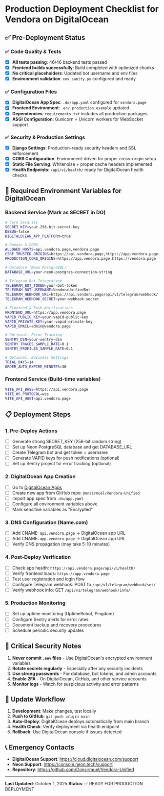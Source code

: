 # Production Deployment Checklist for Vendora on DigitalOcean

## ✅ Pre-Deployment Status

### ✅ Code Quality & Tests
- [x] **All tests passing**: 46/46 backend tests passed
- [x] **Frontend builds successfully**: Build completed with optimized chunks
- [x] **No critical placeholders**: Updated bot username and env files
- [x] **Environment validation**: `env_sanity.py` configured and ready

### ✅ Configuration Files
- [x] **DigitalOcean App Spec**: `.do/app.yaml` configured for `vendora.page`
- [x] **Frontend Environment**: `.env.production.example` updated
- [x] **Dependencies**: `requirements.txt` includes all production packages
- [x] **ASGI Configuration**: Gunicorn + Uvicorn workers for WebSocket support

### ✅ Security & Production Settings
- [x] **Django Settings**: Production-ready security headers and SSL enforcement
- [x] **CORS Configuration**: Environment-driven for proper cross-origin setup  
- [x] **Static File Serving**: Whitenoise + proper cache headers implemented
- [x] **Health Endpoints**: `/api/v1/health/` ready for DigitalOcean health checks

## 🔧 Required Environment Variables for DigitalOcean

### Backend Service (Mark as SECRET in DO)
```bash
# Core Security
SECRET_KEY=your-256-bit-secret-key
DEBUG=false
DIGITALOCEAN_APP_PLATFORM=true

# Domain & CORS
ALLOWED_HOSTS=api.vendora.page,vendora.page
CSRF_TRUSTED_ORIGINS=https://api.vendora.page,https://app.vendora.page
PRODUCTION_CORS_ORIGINS=https://app.vendora.page,https://vendora.page

# Database (Neon PostgreSQL)
DATABASE_URL=your-neon-postgres-connection-string

# Telegram Bot Integration
TELEGRAM_BOT_TOKEN=your-bot-token
TELEGRAM_BOT_USERNAME=VendoraUnifiedBot
TELEGRAM_WEBHOOK_URL=https://api.vendora.page/api/v1/telegram/webhook/
TELEGRAM_WEBHOOK_SECRET=your-webhook-secret

# Frontend & Push Notifications
FRONTEND_URL=https://app.vendora.page
VAPID_PUBLIC_KEY=your-vapid-public-key
VAPID_PRIVATE_KEY=your-vapid-private-key
VAPID_EMAIL=admin@vendora.page

# Optional: Error Tracking
SENTRY_DSN=your-sentry-dsn
SENTRY_TRACES_SAMPLE_RATE=0.1
SENTRY_PROFILES_SAMPLE_RATE=0.1

# Optional: Business Settings
TRIAL_DAYS=14
ORDER_AUTO_EXPIRE_MINUTES=30
```

### Frontend Service (Build-time variables)
```bash
VITE_API_BASE=https://api.vendora.page
VITE_WS_PROTOCOL=wss
VITE_API_HOST=api.vendora.page
```

## 📋 Deployment Steps

### 1. Pre-Deploy Actions
- [ ] Generate strong SECRET_KEY (256-bit random string)
- [ ] Set up Neon PostgreSQL database and get DATABASE_URL
- [ ] Create Telegram bot and get token + username
- [ ] Generate VAPID keys for push notifications (optional)
- [ ] Set up Sentry project for error tracking (optional)

### 2. DigitalOcean App Creation
- [ ] Go to [DigitalOcean Apps](https://cloud.digitalocean.com/apps)
- [ ] Create new app from GitHub repo: `Donsirmuel/Vendora-Unified`
- [ ] Import app spec from `.do/app.yaml`
- [ ] Configure all environment variables above
- [ ] Mark sensitive variables as "Encrypted"

### 3. DNS Configuration (Name.com)
- [ ] Add CNAME: `api.vendora.page` → DigitalOcean app URL
- [ ] Add CNAME: `app.vendora.page` → DigitalOcean app URL
- [ ] Verify DNS propagation (may take 5-10 minutes)

### 4. Post-Deploy Verification
- [ ] Check app health: `https://api.vendora.page/api/v1/health/`
- [ ] Verify frontend loads: `https://app.vendora.page`
- [ ] Test user registration and login flow
- [ ] Configure Telegram webhook: POST to `/api/v1/telegram/webhook/set/`
- [ ] Verify webhook info: GET `/api/v1/telegram/webhook/info/`

### 5. Production Monitoring
- [ ] Set up uptime monitoring (UptimeRobot, Pingdom)
- [ ] Configure Sentry alerts for error rates
- [ ] Document backup and recovery procedures
- [ ] Schedule periodic security updates

## 🚨 Critical Security Notes

1. **Never commit `.env` files** - Use DigitalOcean's encrypted environment variables
2. **Rotate secrets regularly** - Especially after any security incidents
3. **Use strong passwords** - For database, bot tokens, and admin accounts
4. **Enable 2FA** - On DigitalOcean, GitHub, and other service accounts
5. **Monitor logs** - Watch for suspicious activity and error patterns

## 🔄 Update Workflow

1. **Development**: Make changes, test locally
2. **Push to GitHub**: `git push origin main`
3. **Auto-Deploy**: DigitalOcean deploys automatically from main branch
4. **Health Check**: Verify deployment via health endpoint
5. **Rollback**: Use DigitalOcean console if issues detected

## 📞 Emergency Contacts

- **DigitalOcean Support**: https://cloud.digitalocean.com/support
- **Neon Support**: https://console.neon.tech/support  
- **Repository**: https://github.com/Donsirmuel/Vendora-Unified

---

**Last Updated**: October 1, 2025
**Status**: ✅ READY FOR PRODUCTION DEPLOYMENT